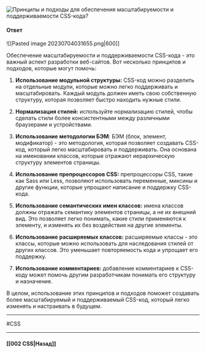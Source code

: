 ![Принципы и подходы для обеспечения масштабируемости и поддерживаемости CSS-кода?](https://youtu.be/DZjIcc6KdjE?t=93)

#### Ответ

![[Pasted image 20230704031655.png|600]]

Обеспечение масштабируемости и поддерживаемости CSS-кода - это важный аспект разработки веб-сайтов. Вот несколько принципов и подходов, которые могут помочь:

1. **Использование модульной структуры:** CSS-код можно разделить на отдельные модули, которые можно легко поддерживать и масштабировать. Каждый модуль должен иметь свою собственную структуру, которая позволяет быстро находить нужные стили.
    
2. **Нормализация стилей:** используйте нормализацию стилей, чтобы сделать стили более консистентными между различными браузерами и устройствами.
    
3. **Использование методологии БЭМ**: БЭМ (блок, элемент, модификатор) - это методология, которая позволяет создавать CSS-код, который легко масштабировать и поддерживать. Она основана на именовании классов, которые отражают иерархическую структуру элементов страницы.
    
4. **Использование препроцессоров CSS:** препроцессоры CSS, такие как Sass или Less, позволяют использовать переменные, миксины и другие функции, которые упрощают написание и поддержку CSS-кода.
    
5. **Использование семантических имен классов:** имена классов должны отражать семантику элементов страницы, а не их внешний вид. Это позволяет легко понимать, какие стили применяются к элементу, и изменять их без воздействия на другие элементы.
    
6. **Использование расширяемых классов:** расширяемые классы - это классы, которые можно использовать для наследования стилей от других классов. Это уменьшает повторяемость кода и упрощает его поддержку.
    
7. **Использование комментариев:** добавление комментариев к CSS-коду может помочь другим разработчикам понимать его структуру и назначение.
    

В целом, использование этих принципов и подходов поможет создавать более масштабируемый и поддерживаемый CSS-код, который легко изменять и настраивать в будущем.

___
#CSS 

___

#### [[002 CSS|Назад]]
